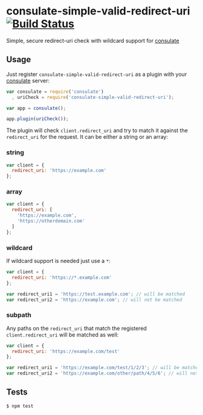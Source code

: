 consulate-simple-valid-redirect-uri [![Build Status](https://travis-ci.org/consulate/consulate-simple-valid-redirect-uri.png?branch=master)](https://travis-ci.org/consulate/consulate-simple-valid-redirect-uri)
===================================

Simple, secure redirect-uri check with wildcard support for [consulate](https://github.com/consulate/consulate)

Usage
-----

Just register `consulate-simple-valid-redirect-uri` as a plugin with your [consulate](https://github.com/consulate/consulate) server:

```js
var consulate = require('consulate')
  , uriCheck = require('consulate-simple-valid-redirect-uri');

var app = consulate();

app.plugin(uriCheck());
```

The plugin will check `client.redirect_uri` and try to match it against the `redirect_uri` for the request. It can be either a string or an array:

### string

```js
var client = {
  redirect_uri: 'https://example.com'
};
```

### array

```js
var client = {
  redirect_uri: [
    'https://example.com',
    'https://otherdomain.com'
  ]
};
```

### wildcard

If wildcard support is needed just use a `*`:

```js
var client = {
  redirect_uri: 'https://*.example.com'
};

var redirect_uri1 = 'https://test.example.com'; // will be matched
var redirect_uri2 = 'https://example.com'; // will not be matched
```

### subpath

Any paths on the `redirect_uri` that match the registered `client.redirect_uri` will be matched as well:

```js
var client = {
  redirect_uri: 'https://example.com/test'
};

var redirect_uri1 = 'https://example.com/test/1/2/3'; // will be matched
var redirect_uri2 = 'https://example.com/other/path/4/5/6'; // will not be matched
```

Tests
-----

```sh
$ npm test
```
